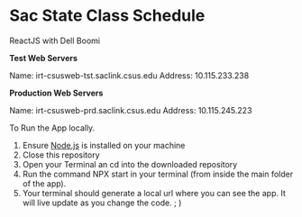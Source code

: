# Sac State Class Schedule

ReactJS with Dell Boomi

**Test Web Servers**

Name: irt-csusweb-tst.saclink.csus.edu
Address: 10.115.233.238

**Production Web Servers**

Name: irt-csusweb-prd.saclink.csus.edu
Address: 10.115.245.223

To Run the App locally.

1. Ensure [Node.js](https://https://nodejs.org/en/download/) is installed on your machine
2. Close this repository
3. Open your Terminal an cd into the downloaded repository
4. Run the command NPX start in your terminal (from inside the main folder of the app).
5. Your terminal should generate a local url where you can see the app. It will live update as you change the code. ; )
